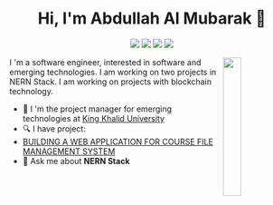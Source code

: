 <h1 align="center">Hi, I'm Abdullah Al Mubarak 👋</h1>
<p align="center">
    <a href="https://twitter.com/abdullahaann71"><img src="https://img.shields.io/badge/twitter-%231FA1F1?style=flat&logo=twitter&logoColor=white"/></a>
    <a href="https://www.linkedin.com/in/abalmubarak"><img src="https://img.shields.io/badge/linkedin-%230177B5?style=flat&logo=linkedin&logoColor=white"/></a>
    <a href="https://www.youtube.com/channel/UCRycE7wdflBEQampK4hEFYA"><img src="https://img.shields.io/badge/youtube-%23FF0000?style=flat&logo=youtube&logoColor=white"/></a>
    <a href="https://www.instagram.com/abdullah_aann/?igshid=YmMyMTA2M2Y="><img src="https://img.shields.io/badge/instagram-%23E4415F?style=flat&logo=instagram&logoColor=white"/></a>
  </p>
  
  <img src="[[https://https://github.com/Abdullahaann7/blob/master/profile-img.png](https://raw.githubusercontent.com/Abdullahaann7/Abdullahaann7/main/profile-img.png)](https://raw.githubusercontent.com/Abdullahaann7/Abdullahaann7/main/profile-img.png)" align="right" width="25%"/>

I 'm a software engineer, interested in software and emerging technologies. I am working on two projects in NERN Stack. I am working on projects with blockchain technology.

- 🔭 I 'm the project manager for emerging technologies at [King Khalid University](https://www.kku.edu.sa/)
- 🔍 I have project: 
- [BUILDING A WEB APPLICATION FOR COURSE FILE MANAGEMENT SYSTEM](https://github.com/King-Khalid-University-CFMS/CFMSProjact)
- 💬 Ask me about **NERN Stack**
